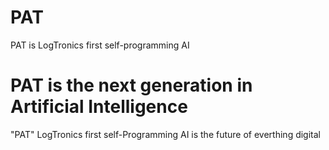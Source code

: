 # PAT
PAT is LogTronics first self-programming AI

# PAT is the next generation in Artificial Intelligence
"PAT" LogTronics first self-Programming AI is the future of everthing digital

